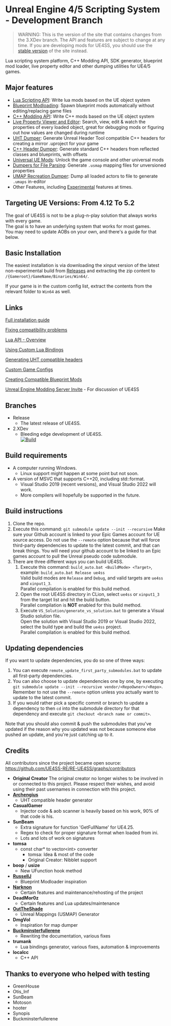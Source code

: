 # Unreal Engine 4/5 Scripting System - Development Branch

> WARNING: This is the version of the site that contains changes from the 3.XDev branch. The API and features are subject to change at any time. If you are developing mods for UE4SS, you should use the [stable version](https://ue4ss-re.github.io/docs) of the site instead.

Lua scripting system platform, C++ Modding API, SDK generator, blueprint mod loader, live property editor and other dumping utilities for UE4/5 games. 

## Major features

- [Lua Scripting API](lua-api.md): Write lua mods based on the UE object system
- [Blueprint Modloading](feature-overview/blueprint-modloader.md): Spawn blueprint mods automatically without editing/replacing game files
- [C++ Modding API](./guides/creating-a-c%2B%2B-mod.md): Write C++ mods based on the UE object system
- [Live Property Viewer and Editor](feature-overview/live-view.md): Search, view, edit & watch the properties of every loaded object, great for debugging mods or figuring out how values are changed during runtime
- [UHT Dumper](feature-overview/dumpers.md#unreal-header-tool-uht-dumper): Generate Unreal Header Tool compatible C++ headers for creating a mirror .uproject for your game
- [C++ Header Dumper](feature-overview/dumpers.md#c-header-generator): Generate standard C++ headers from reflected classes and blueprints, with offsets
- [Universal UE Mods](feature-overview/universal-mods.md): Unlock the game console and other universal mods
- [Dumpers for File Parsing](feature-overview/dumpers.md#usmap-dumper): Generate `.usmap` mapping files for unversioned properties
- [UMAP Recreation Dumper](feature-overview/dumpers.md#umap-recreation-dumper): Dump all loaded actors to file to generate `.umaps` in-editor
- Other Features, including [Experimental](feature-overview/experimental.md) features at times.

## Targeting UE Versions: From 4.12 To 5.2

The goal of UE4SS is not to be a plug-n-play solution that always works with every game.  
The goal is to have an underlying system that works for most games.  
You may need to update AOBs on your own, and there's a guide for that below.  

## Basic Installation

The easiest installation is via downloading the xinput version of the latest non-experimental build from [Releases](https://github.com/UE4SS-RE/RE-UE4SS/releases) and extracting the zip content to `/{Gameroot}/GameName/Binaries/Win64/`.

If your game is in the custom config list, extract the contents from the relevant folder to `Win64` as well.

## Links

  [Full installation guide](installation-guide.md)
  
  [Fixing compatibility problems](./guides/fixing-compatibility-problems.md) 
  
  [Lua API - Overview](./lua-api.md)

  [Using Custom Lua Bindings](./guides/using-custom-lua-bindings.md)
  
  [Generating UHT compatible headers](./guides/generating-uht-compatible-headers.md)
  
  [Custom Game Configs](custom-game-configs.md)
  
  [Creating Compatible Blueprint Mods](https://www.youtube.com/watch?v=fB3yT85XhVA)

  [Unreal Engine Modding Server Invite](https://discord.gg/zVvsE9mEEa) - For discussion of UE4SS

## Branches
- Release
  - The latest release of UE4SS.  
- 2.XDev
  - Bleeding edge development of UE4SS.  
  [![Build](https://github.com/UE4SS-RE/RE-UE4SS/actions/workflows/2.XDev.yml/badge.svg)](https://github.com/UE4SS-RE/RE-UE4SS/actions/workflows/2.XDev.yml)

## Build requirements

- A computer running Windows.
  - Linux support might happen at some point but not soon.
- A version of MSVC that supports C++20, including std::format.
  - Visual Studio 2019 (recent versions), and Visual Studio 2022 will work.
  - More compilers will hopefully be supported in the future.


## Build instructions

1. Clone the repo.
2. Execute this command: `git submodule update --init --recursive`
    Make sure your Github account is linked to your Epic Games account for UE source access.
    Do not use the `--remote` option because that will force third-party dependencies to update to the latest commit, and that can break things.
    You will need your github account to be linked to an Epic games account to pull the Unreal pseudo code submodule.
3. There are three different ways you can build UE4SS.  
    1. Execute this command: `build_auto.bat <BuildMode> <Target>`, example: `build_auto.bat Release ue4ss`  
        Valid build modes are `Release` and `Debug`, and valid targets are `ue4ss` and `xinput1_3`.  
        Parallel compilation is enabled for this build method.
    2. Open the root UE4SS directory in CLion, select `ue4ss` or `xinput1_3` from the target list and hit the build button.  
        Parallel compilation is **NOT** enabled for this build method.
    3. Execute `VS_Solution/generate_vs_solution.bat` to generate a Visual Studio solution file.  
        Open the solution with Visual Studio 2019 or Visual Studio 2022, select the build type and build the `ue4ss` project.  
        Parallel compilation is enabled for this build method.
    
## Updating dependencies

If you want to update dependencies, you do so one of three ways:
1. You can execute `remote_update_first_party_submodules.bat` to update all first-party dependencies.  
2. You can also choose to update dependencies one by one, by executing `git submodule update --init --recursive vendor/<RepoOwner>/<Repo>`.  
    Remember to not use the `--remote` option unless you actually want to update to the latest commit.  
3. If you would rather pick a specific commit or branch to update a dependency to then `cd` into the submodule directory for that dependency and execute `git checkout <branch name or commit>`.

Note that you should also commit & push the submodules that you've updated if the reason why you updated was not because someone else pushed an update, and you're just catching up to it.

## Credits

All contributors since the project became open source: https://github.com/UE4SS-RE/RE-UE4SS/graphs/contributors


- **Original Creator** The original creator no longer wishes to be involved in or connected to  this project.  Please respect their wishes, and avoid using their past usernames in connection with this project.
- [**Archengius**](https://github.com/Archengius/)
  - UHT compatible header generator
- **CasualGamer**
  - Injector code & aob scanner is heavily based on his work, 90% of that code is his.
- **SunBeam**
  - Extra signature for function 'GetFullName' for UE4.25.
  - Regex to check for proper signature format when loaded from ini.
  - Lots and lots of work on signatures
- **tomsa**
  - const char* to vector\<int> converter
    - tomsa: Idea & most of the code
    - Original Creator: Nibblet support
- **boop** / **usize**
  - New UFunction hook method
- [**RussellJ**](https://github.com/RussellJerome)
  - Blueprint Modloader inspiration
- [**Narknon**](https://github.com/narknon)
  - Certain features and maintenance/rehosting of the project
- **DeadMor0z**
  - Certain features and Lua updates/maintenance
- [**OutTheShade**](https://github.com/OutTheShade/UnrealMappingsDumper)
  - Unreal Mappings (USMAP) Generator
- **DmgVol**
  - Inspiration for map dumper
- [**Buckminsterfullerene**](https://github.com/Buckminsterfullerene02/)
  - Rewriting the documentation, various fixes
- **trumank**
  - Lua bindings generator, various fixes, automation & improvements
- **localcc**
  - C++ API

## Thanks to everyone who helped with testing

- GreenHouse
- Otis_Inf
- SunBeam
- Motoson
- hooter
- Synopis
- Buckminsterfullerene
